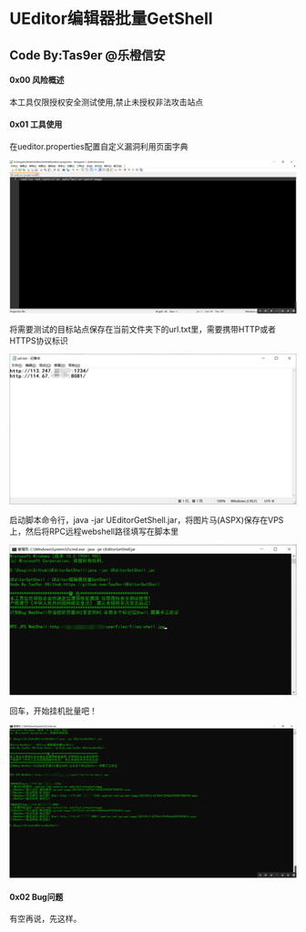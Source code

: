 # UEditor编辑器批量GetShell

## Code By:Tas9er @乐橙信安

#### 0x00 风险概述

本工具仅限授权安全测试使用,禁止未授权非法攻击站点

#### 0x01 工具使用

在ueditor.properties配置自定义漏洞利用页面字典

![1](\image\1.jpg)



将需要测试的目标站点保存在当前文件夹下的url.txt里，需要携带HTTP或者HTTPS协议标识

![2](\image\2.png)

启动脚本命令行，java -jar UEditorGetShell.jar，将图片马(ASPX)保存在VPS上，然后将RPC远程webshell路径填写在脚本里

![3](\image\3.png)

回车，开始挂机批量吧！

![4](\image\4.png)



#### 0x02 Bug问题

有空再说，先这样。
